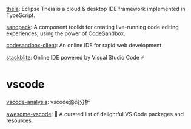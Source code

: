 [theia](https://github.com/eclipse-theia/theia): Eclipse Theia is a cloud & desktop IDE framework implemented in TypeScript.

[sandpack](https://github.com/codesandbox/sandpack): A component toolkit for creating live-running code editing experiences, using the power of CodeSandbox.

[codesandbox-client](https://github.com/codesandbox/codesandbox-client): An online IDE for rapid web development

[stackblitz](https://github.com/stackblitz/core): Online IDE powered by Visual Studio Code ⚡️

# vscode

[vscode-analysis](https://github.com/codeteenager/vscode-analysis): vscode源码分析

[awesome-vscode](https://github.com/viatsko/awesome-vscode): 🎨 A curated list of delightful VS Code packages and resources.

